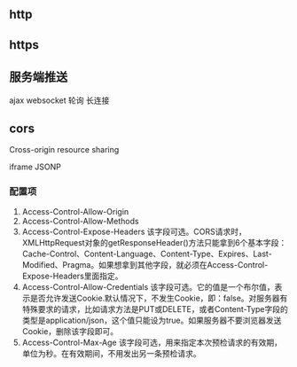 
## http

## https

## 服务端推送
ajax
websocket
轮询 
长连接

## cors
Cross-origin resource sharing

iframe JSONP

### 配置项
1. Access-Control-Allow-Origin
2. Access-Control-Allow-Methods
3. Access-Control-Expose-Headers
该字段可选。CORS请求时，XMLHttpRequest对象的getResponseHeader()方法只能拿到6个基本字段：Cache-Control、Content-Language、Content-Type、Expires、Last-Modified、Pragma。如果想拿到其他字段，就必须在Access-Control-Expose-Headers里面指定。
4. Access-Control-Allow-Credentials
该字段可选。它的值是一个布尔值，表示是否允许发送Cookie.默认情况下，不发生Cookie，即：false。对服务器有特殊要求的请求，比如请求方法是PUT或DELETE，或者Content-Type字段的类型是application/json，这个值只能设为true。如果服务器不要浏览器发送Cookie，删除该字段即可。
5. Access-Control-Max-Age
该字段可选，用来指定本次预检请求的有效期，单位为秒。在有效期间，不用发出另一条预检请求。